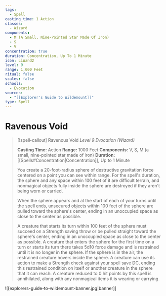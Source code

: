 ```yaml
---
tags:
  - Spell
casting_time: 1 Action
classes:
  - Wizard
components:
  - M (A Small, Nine-Pointed Star Made Of Iron)
  - S
  - V
concentration: true
duration: Concentration, Up To 1 Minute
icon: LiWand2
level: 9
range: 1,000 Feet
ritual: false
scales: false
schools:
  - Evocation
sources:
  - "[[Explorer's Guide to Wildemount]]"
type: Spell
---
```


# Ravenous Void

>[!spell-callout] Ravenous Void
>_Level 9 Evocation (Wizard)_
>
>**Casting Time:** Action
>**Range:** 1000 Feet
>**Components:** V, S, M (a small, nine-pointed star made of iron)
>**Duration:** [[Spells#Concentration|Concentration]], Up to 1 Minute
>
>You create a 20-foot-radius sphere of destructive gravitation force centered on a point you can see within range. For the spell's duration, the sphere and any space within 100 feet of it are difficult terrain, and nonmagical objects fully inside the sphere are destroyed if they aren't being worn or carried.
>
>When the sphere appears and at the start of each of your turns until the spell ends, unsecured objects within 100 feet of the sphere are pulled toward the sphere's center, ending in an unoccupied space as close to the center as possible.
>
>A creature that starts its turn within 100 feet of the sphere must succeed on a Strength saving throw or be pulled straight toward the sphere's center, ending in an unoccupied space as close to the center as possible. A creature that enters the sphere for the first time on a turn or starts its turn there takes 5d10 force damage and is restrained until it is no longer in the sphere. If the sphere is in the air, the restrained creature hovers inside the sphere. A creature can use its action to make a Strength check against your spell save DC, ending this restrained condition on itself or another creature in the sphere that it can reach. A creature reduced to 0 hit points by this spell is annihilated, along with any nonmagical items it is wearing or carrying.

![[explorers-guide-to-wildemount-banner.jpg|banner]]

